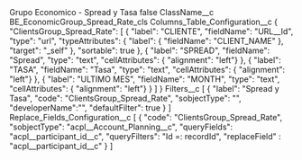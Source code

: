 <?xml version="1.0" encoding="UTF-8"?>
<CustomMetadata xmlns="http://soap.sforce.com/2006/04/metadata" xmlns:xsi="http://www.w3.org/2001/XMLSchema-instance" xmlns:xsd="http://www.w3.org/2001/XMLSchema">
    <label>Grupo Economico - Spread y Tasa</label>
    <protected>false</protected>
    <values>
        <field>ClassName__c</field>
        <value xsi:type="xsd:string">BE_EconomicGroup_Spread_Rate_cls</value>
    </values>
    <values>
        <field>Columns_Table_Configuration__c</field>
        <value xsi:type="xsd:string">{
&quot;ClientsGroup_Spread_Rate&quot;: [
{
&quot;label&quot;: &quot;CLIENTE&quot;,
&quot;fieldName&quot;: &quot;URL__Id&quot;,
&quot;type&quot;: &quot;url&quot;,
&quot;typeAttributes&quot;: {
&quot;label&quot;: {
&quot;fieldName&quot;: &quot;CLIENT_NAME&quot;
},
&quot;target&quot;: &quot;_self&quot;
},
&quot;sortable&quot;: true
}, 
{
&quot;label&quot;: &quot;SPREAD&quot;,
&quot;fieldName&quot;: &quot;Spread&quot;,
&quot;type&quot;: &quot;text&quot;,
&quot;cellAttributes&quot;: { &quot;alignment&quot;: &quot;left&quot;} 
},
{
&quot;label&quot;: &quot;TASA&quot;,
&quot;fieldName&quot;: &quot;Tasa&quot;,
&quot;type&quot;: &quot;text&quot;,
&quot;cellAttributes&quot;: { &quot;alignment&quot;: &quot;left&quot;} 
},
{
&quot;label&quot;: &quot;ULTIMO MES&quot;,
&quot;fieldName&quot;: &quot;MONTH&quot;,
&quot;type&quot;: &quot;text&quot;,
&quot;cellAttributes&quot;: { &quot;alignment&quot;: &quot;left&quot;} 
}
]
}</value>
    </values>
    <values>
        <field>Filters__c</field>
        <value xsi:type="xsd:string">[
{
&quot;label&quot;: &quot;Spread y Tasa&quot;,
&quot;code&quot;: &quot;ClientsGroup_Spread_Rate&quot;,
&quot;sobjectType&quot;: &quot;&quot;,
&quot;developerName&quot;:&quot;&quot;,
&quot;defaultFilter&quot;: true
}
]</value>
    </values>
    <values>
        <field>Replace_Fields_Configuration__c</field>
        <value xsi:type="xsd:string">[
{
&quot;code&quot;: &quot;ClientsGroup_Spread_Rate&quot;,
&quot;sobjectType&quot;: &quot;acpl__Account_Planning__c&quot;,
&quot;queryFields&quot;: &quot;acpl__participant_id__c&quot;,
&quot;queryFilters&quot;: &quot;Id =: recordId&quot;,
&quot;replaceField&quot; : &quot;acpl__participant_id__c&quot;
}
]</value>
    </values>
</CustomMetadata>
